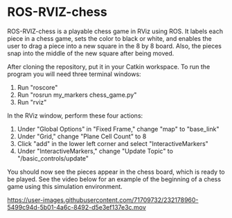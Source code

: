 # ROS-RVIZ-chess
ROS-RVIZ-chess is a playable chess game in RViz using ROS. It labels each piece in a chess game, sets the color to black or white, and enables the user to drag a piece into a new square in the 8 by 8 board. Also, the pieces snap into the middle of the new square after being moved.

After cloning the repository, put it in your Catkin workspace. To run the program you will need three terminal windows:
1) Run "roscore"
2) Run "rosrun my_markers chess_game.py"
3) Run "rviz"

In the RViz window, perform these four actions:
1) Under "Global Options" in "Fixed Frame," change "map" to "base_link"
2) Under "Grid," change "Plane Cell Count" to 8
3) Click "add" in the lower left corner and select "InteractiveMarkers"
4) Under "InteractiveMarkers," change "Update Topic" to "/basic_controls/update"

You should now see the pieces appear in the chess board, which is ready to be played. See the video below for an example of the beginning of a chess game using this simulation environment.

https://user-images.githubusercontent.com/71709732/232178960-5499c94d-5b01-4a6c-8492-d5e3ef137e3c.mov
